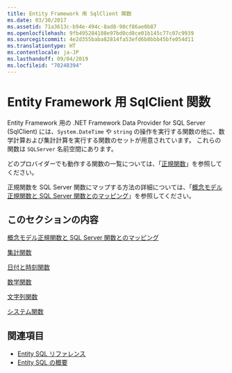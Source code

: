 ```yaml
---
title: Entity Framework 用 SqlClient 関数
ms.date: 03/30/2017
ms.assetid: 71a3613c-b94e-494c-8ad8-90cf86ae0b87
ms.openlocfilehash: 9fb495284108e97bd0cd8ce01b145c77c07c9939
ms.sourcegitcommit: 4e2d355baba82814fa53efd6b8bbb45bfe054d11
ms.translationtype: HT
ms.contentlocale: ja-JP
ms.lasthandoff: 09/04/2019
ms.locfileid: "70248394"
---
```

# <a name="sqlclient-for-entity-framework-functions"></a>Entity Framework 用 SqlClient 関数
Entity Framework 用の .NET Framework Data Provider for SQL Server (SqlClient) には、`System.DateTime` や `string` の操作を実行する関数の他に、数学計算および集計計算を実行する関数のセットが用意されています。 これらの関数は `SQLServer` 名前空間にあります。  
  
 どのプロバイダーでも動作する関数の一覧については、「[正規関数](./language-reference/canonical-functions.md)」を参照してください。  
  
 正規関数を SQL Server 関数にマップする方法の詳細については、「[概念モデル正規関数と SQL Server 関数とのマッピング](conceptual-model-canonical-to-sql-server-functions-mapping.md)」を参照してください。  
  
## <a name="in-this-section"></a>このセクションの内容  
 [概念モデル正規関数と SQL Server 関数とのマッピング](conceptual-model-canonical-to-sql-server-functions-mapping.md)  
  
 [集計関数](aggregate-functions-sqlclient-for-entity-framework.md)  
  
 [日付と時刻関数](date-and-time-functions.md)  
  
 [数学関数](mathematical-functions.md)  
  
 [文字列関数](string-functions.md)  
  
 [システム関数](system-functions.md)  
  
## <a name="see-also"></a>関連項目

- [Entity SQL リファレンス](./language-reference/entity-sql-reference.md)
- [Entity SQL の概要](./language-reference/entity-sql-overview.md)
